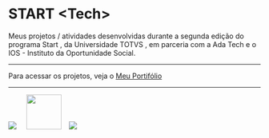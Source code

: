 # START &lt;Tech&gt;

Meus projetos / atividades desenvolvidas durante a segunda edição do programa Start , da Universidade TOTVS , em parceria com a Ada Tech e o IOS - Instituto da Oportunidade Social.


<hr>

Para acessar os projetos, veja o <a href="./Portif%C3%B3lio/index.html">Meu Portifólio</a>

<hr>

<img src="https://www.totvs.com/wp-content/uploads/2019/09/logo.png">&nbsp;&nbsp;&nbsp;&nbsp;
<img src="https://ios.org.br/wp-content/uploads/2021/01/logo-istituto-oportunidade-social.svg" height="70px">&nbsp;&nbsp;&nbsp;
<img src="https://ada-site-frontend.s3.sa-east-1.amazonaws.com/home/header-logo.svg">